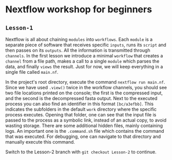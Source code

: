 # Nextflow workshop for beginners

## `Lesson-1`
Nextflow is all about chaining `modules` into `workflows`.
Each `module` is a separate piece of software that receives specific `inputs`, runs its `script` and then passes on its `outputs`.
All the information is transmitted through `channels`.
In the first lesson we introduce a minimal `workflow` that creates a `channel` from a file path, makes a call to a single `module` which parses the data, and finally `views` the result.
Just for now, we will keep everything in a single file called `main.nf`.

In the project's root directory, execute the command `nextflow run main.nf`. Since we have used `.view()` twice in the workflow channels, you should see two file locations printed on the console; the first is the compressed input, and the second is the decompressed fasta output.
Next to the executed process you can also find an identifier in this format `[bc/a3efbb]`. This indicates the subfolders in the default `work` directory where the specific process executes.
Opening that folder, one can see that the input file is passed to the process as a symbolic link, instead of an actual copy, to avoid wasting storage. There are some additional hidden files, mainly containing logs. An important one is the `.command.sh` file which contains the command that was executed. For debugging, one can navigate to that directory and manually execute this command.

Switch to the Lesson-2 branch with `git checkout Lesson-2` to continue.
